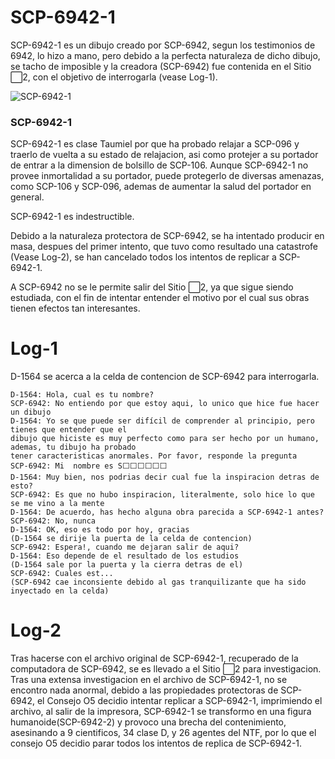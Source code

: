 # SCP-6942-1
SCP-6942-1 es un dibujo creado por SCP-6942, segun los testimonios de 6942, lo hizo a mano, pero debido a la perfecta naturaleza de dicho dibujo, se tacho de imposible y la creadora (SCP-6942) fue contenida en el Sitio ⬜2, con el objetivo de interrogarla (vease Log-1).

![SCP-6942-1](https://cdn.discordapp.com/attachments/796214527250923521/800813189767233546/NE.png)
### SCP-6942-1

SCP-6942-1 es clase Taumiel por que ha probado relajar a SCP-096 y traerlo de vuelta a su estado de relajacion, asi como protejer a su portador de entrar a la dimension de bolsillo de SCP-106. Aunque SCP-6942-1 no provee inmortalidad a su portador, puede protegerlo de diversas amenazas, como SCP-106 y SCP-096, ademas de aumentar la salud del portador en general.

SCP-6942-1 es indestructible.

Debido a la naturaleza protectora de SCP-6942, se ha intentado producir en masa, despues del primer intento, que tuvo como resultado una catastrofe (Vease Log-2), se han cancelado todos los intentos de replicar a SCP-6942-1.

A SCP-6942 no se le permite salir del Sitio ⬜2, ya que sigue siendo estudiada, con el fin de intentar entender el motivo por el cual sus obras tienen efectos tan interesantes.

# Log-1

D-1564 se acerca a la celda de contencion de SCP-6942 para interrogarla.

```
D-1564: Hola, cual es tu nombre?
SCP-6942: No entiendo por que estoy aqui, lo unico que hice fue hacer un dibujo
D-1564: Yo se que puede ser difícil de comprender al principio, pero tienes que entender que el
dibujo que hiciste es muy perfecto como para ser hecho por un humano, ademas, tu dibujo ha probado
tener caracteristicas anormales. Por favor, responde la pregunta
SCP-6942: Mi  nombre es S⬜⬜⬜⬜⬜⬜
D-1564: Muy bien, nos podrias decir cual fue la inspiracion detras de esto?
SCP-6942: Es que no hubo inspiracion, literalmente, solo hice lo que se me vino a la mente
D-1564: De acuerdo, has hecho alguna obra parecida a SCP-6942-1 antes?
SCP-6942: No, nunca
D-1564: OK, eso es todo por hoy, gracias
(D-1564 se dirije la puerta de la celda de contencion)
SCP-6942: Espera!, cuando me dejaran salir de aqui?
D-1564: Eso depende de el resultado de los estudios
(D-1564 sale por la puerta y la cierra detras de el)
SCP-6942: Cuales est...
(SCP-6942 cae inconsiente debido al gas tranquilizante que ha sido inyectado en la celda)
```

# Log-2
Tras hacerse con el archivo original de SCP-6942-1, recuperado de la computadora de SCP-6942, se es llevado a el Sitio ⬜2 para investigacion.
Tras una extensa investigacion en el archivo de SCP-6942-1, no se encontro nada anormal, debido a las propiedades protectoras de SCP-6942, el Consejo O5 decidio intentar replicar a SCP-6942-1, imprimiendo el archivo, al salir de la impresora, SCP-6942-1 se transformo en una figura humanoide(SCP-6942-2) y provoco una brecha del contenimiento, asesinando a 9 cientificos, 34 clase D, y 26 agentes del NTF, por lo que el consejo O5 decidio parar todos los intentos de replica de SCP-6942-1.
